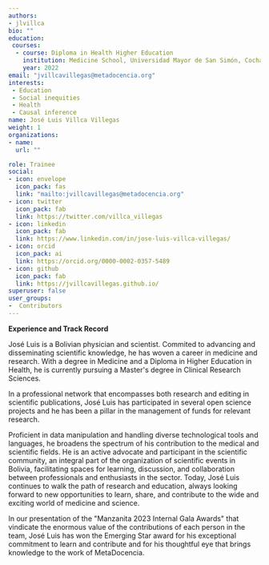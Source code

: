 ```yaml
---
authors:
- jlvillca
bio: ""
education: 
 courses:
  - course: Diploma in Health Higher Education
    institution: Medicine School, Universidad Mayor de San Simón, Cochabamba, Bolivia.
    year: 2022
email: "jvillcavillegas@metadocencia.org"
interests:
 - Education
 - Social inequities
 - Health
 - Causal inference 
name: José Luis Villca Villegas 
weight: 1
organizations:
- name: 
  url: ""

role: Trainee
social:
- icon: envelope
  icon_pack: fas
  link: "mailto:jvillcavillegas@metadocencia.org"
- icon: twitter
  icon_pack: fab
  link: https://twitter.com/villca_villegas
- icon: linkedin
  icon_pack: fab
  link: https://www.linkedin.com/in/jose-luis-villca-villegas/
- icon: orcid
  icon_pack: ai
  link: https://orcid.org/0000-0002-0357-5489
- icon: github
  icon_pack: fab
  link: https://jvillcavillegas.github.io/
superuser: false
user_groups:
-  Contributors
---
```


**Experience and Track Record**

José Luis is a Bolivian physician and scientist. Commited to advancing and disseminating scientific knowledge, he has woven a career in medicine and research. With a degree in Medicine and a Diploma in Higher Education in Health, he is currently pursuing a Master's degree in Clinical Research Sciences. 

In a professional network that encompasses both research and editing in scientific publications, José Luis has participated in several open science projects and he has been a pillar in the management of funds for relevant research. 

Proficient in data manipulation and handling diverse technological tools and languages, he broadens the spectrum of his contribution to the medical and scientific fields. He is an active advocate and participant in the scientific community, an integral part of the organization of scientific events in Bolivia, facilitating spaces for learning, discussion, and collaboration between professionals and enthusiasts in the sector. Today, José Luis continues to walk the path of research and education, always looking forward to new opportunities to learn, share, and contribute to the wide and exciting world of medicine and science.

In our presentation of the "Manzanita 2023 Internal Gala Awards" that vindicate the enormous value of the contributions of each person in the team, José Luis has won the Emerging Star award for his exceptional commitment to learn and contribute and for his thoughtful eye that brings knowledge to the work of MetaDocencia.

